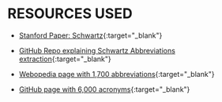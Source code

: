 # RESOURCES USED

- [Stanford Paper: Schwartz](https://psb.stanford.edu/psb-online/proceedings/psb03/schwartz.pdf){:target="_blank"}

- [GitHub Repo explaining Schwartz Abbreviations extraction](https://github.com/philgooch/abbreviation-extraction){:target="_blank"}

- [Webopedia page with 1,700 abbreviations](https://www.webopedia.com/reference/text-abbreviations/){:target="_blank"}

- [GitHub page with 6,000 acronyms](https://github.com/krishnakt031990/Crawl-Wiki-For-Acronyms/blob/master/AcronymsFile.csv#L66){:target="_blank"}
